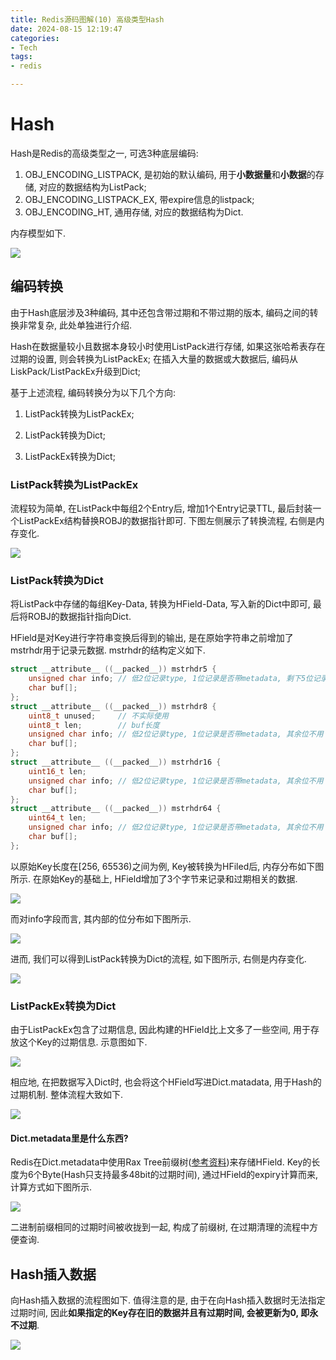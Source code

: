 ```yaml
---
title: Redis源码图解(10) 高级类型Hash
date: 2024-08-15 12:19:47
categories:
- Tech
tags:
- redis

---
```


# Hash

Hash是Redis的高级类型之一, 可选3种底层编码:

1. OBJ_ENCODING_LISTPACK, 是初始的默认编码, 用于**小数据量**和**小数据**的存储, 对应的数据结构为ListPack;
2. OBJ_ENCODING_LISTPACK_EX, 带expire信息的listpack;
3. OBJ_ENCODING_HT, 通用存储, 对应的数据结构为Dict.

内存模型如下.

![](hash_memory.png)

## 编码转换

由于Hash底层涉及3种编码, 其中还包含带过期和不带过期的版本, 编码之间的转换非常复杂, 此处单独进行介绍.

Hash在数据量较小且数据本身较小时使用ListPack进行存储, 如果这张哈希表存在过期的设置, 则会转换为ListPackEx; 在插入大量的数据或大数据后, 编码从LiskPack/ListPackEx升级到Dict;

基于上述流程, 编码转换分为以下几个方向:

1. ListPack转换为ListPackEx;

2. ListPack转换为Dict;

3. ListPackEx转换为Dict;

### ListPack转换为ListPackEx
流程较为简单, 在ListPack中每组2个Entry后, 增加1个Entry记录TTL, 最后封装一个ListPackEx结构替换ROBJ的数据指针即可. 下图左侧展示了转换流程, 右侧是内存变化.

![](hash_listpack_to_listpackex.png)

### ListPack转换为Dict

将ListPack中存储的每组Key-Data, 转换为HField-Data, 写入新的Dict中即可, 最后将ROBJ的数据指针指向Dict. 

HField是对Key进行字符串变换后得到的输出, 是在原始字符串之前增加了mstrhdr用于记录元数据. mstrhdr的结构定义如下. 

```c 
struct __attribute__ ((__packed__)) mstrhdr5 {
    unsigned char info; // 低2位记录type, 1位记录是否带metadata, 剩下5位记录buf长度
    char buf[];
};
struct __attribute__ ((__packed__)) mstrhdr8 {
    uint8_t unused;     // 不实际使用
    uint8_t len;        // buf长度
    unsigned char info; // 低2位记录type, 1位记录是否带metadata, 其余位不用
    char buf[];
};
struct __attribute__ ((__packed__)) mstrhdr16 {
    uint16_t len;
    unsigned char info; // 低2位记录type, 1位记录是否带metadata, 其余位不用
    char buf[];
};
struct __attribute__ ((__packed__)) mstrhdr64 {
    uint64_t len;
    unsigned char info; // 低2位记录type, 1位记录是否带metadata, 其余位不用
    char buf[];
};
```

以原始Key长度在[256, 65536)之间为例, Key被转换为HFiled后, 内存分布如下图所示. 在原始Key的基础上, HField增加了3个字节来记录和过期相关的数据.

![](hash_hfield.png)

而对info字段而言, 其内部的位分布如下图所示.

![](hash_mstrhdr_pinfo.png)

进而, 我们可以得到ListPack转换为Dict的流程, 如下图所示, 右侧是内存变化.

![](hash_listpack_to_dict.png)

### ListPackEx转换为Dict

由于ListPackEx包含了过期信息, 因此构建的HField比上文多了一些空间, 用于存放这个Key的过期信息. 示意图如下.

![](hash_hfield_with_metadata.png)

相应地, 在把数据写入Dict时, 也会将这个HField写进Dict.matadata, 用于Hash的过期机制. 整体流程大致如下.

![](hash_listpackex_to_dict.png)

#### Dict.metadata里是什么东西?

Redis在Dict.metadata中使用Rax Tree前缀树([参考资料](http://mysql.taobao.org/monthly/2019/04/03/))来存储HField. Key的长度为6个Byte(Hash只支持最多48bit的过期时间), 通过HField的expiry计算而来, 计算方式如下图所示.

![](hash_hfield_rax_key.png)

二进制前缀相同的过期时间被收拢到一起, 构成了前缀树, 在过期清理的流程中方便查询.

## Hash插入数据

向Hash插入数据的流程图如下.  值得注意的是, 由于在向Hash插入数据时无法指定过期时间, 因此**如果指定的Key存在旧的数据并且有过期时间, 会被更新为0, 即永不过期**.

![](hash_insert.png)







